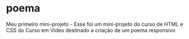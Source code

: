 # poema
Meu primeiro mini-projeto - 
Esse foi um mini-projeto do curso de HTML e CSS do Curso em Vídeo destinado a criação de um poema responsivo
